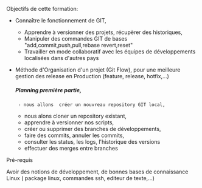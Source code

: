 
Objectifs de cette formation:

 - Connaître le fonctionnement de GIT, 
     * Apprendre à versionner des projets, récupèrer des historiques,
     * Manipuler des commandes GIT de bases "add,commit,push,pull,rebase revert,reset"
     * Travailler en mode collaboratif avec les équipes de développements localisées dans d'autres pays


- Méthode d'Organisation d'un projet (Git Flow), pour une meilleure gestion des release en Production (feature, release, hotfix,...)

 
   ##### Planning première partie, 
       - nous allons  créer un nouvreau repository GIT local,
     - nous alons cloner un repository existant,
     - apprendre à versionner nos scripts,
     - créer ou supprimer des branches de développements, 
     - faire des commits,  annuler les commits,
     - consulter les status, les logs, l'historique des versions
     - effectuer des merges entre branches
  
Pré-requis

Avoir des notions de développement, de bonnes bases de connaissance Linux ( package linux, commandes ssh, editeur de texte,...)

